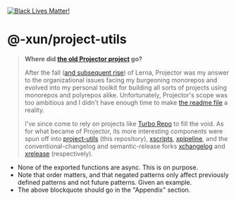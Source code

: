 <!-- badges-start -->

[![Black Lives Matter!][x-badge-blm-image]][x-badge-blm-link]

<!-- badges-end -->

# @-xun/project-utils

> **Where did
> [the old Projector project](https://github.com/Xunnamius/project-utils/tree/8c91aaba314cd61db7dbd8478b3d5076be3f48d5)
> go?**
>
> After the fall
> ([and subsequent rise](https://github.com/lerna/lerna/issues/3121)) of Lerna,
> Projector was my answer to the organizational issues facing my burgeoning
> monorepos and evolved into my personal toolkit for building all sorts of
> projects using monorepos and polyrepos alike. Unfortunately, Projector's scope
> was too ambitious and I didn't have enough time to make
> [the readme file](https://github.com/Xunnamius/project-utils/tree/8c91aaba314cd61db7dbd8478b3d5076be3f48d5)
> a reality.
>
> I've since come to rely on projects like
> [Turbo Repo](https://turbo.build/repo/docs) to fill the void. As for what
> became of Projector, its more interesting components were spun off into
> [project-utils](https://github.com/Xunnamius/project-utils) (this repository),
> [xscripts](https://github.com/Xunnamius/xscripts),
> [xpipeline](https://github.com/Xunnamius/xpipeline), and the
> conventional-changelog and semantic-release forks
> [xchangelog](https://github.com/Xunnamius/xchangelog) and
> [xrelease](https://github.com/Xunnamius/xrelease) (respectively).

- None of the exported functions are async. This is on purpose.
- Note that order matters, and that negated patterns only affect previously
  defined patterns and not future patterns. Given an example.
- The above blockquote should go in the "Appendix" section.

[x-badge-blm-image]: https://xunn.at/badge-blm 'Join the movement!'
[x-badge-blm-link]: https://xunn.at/donate-blm
